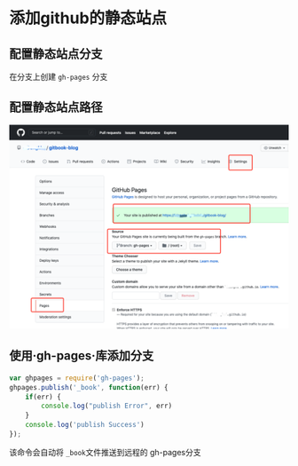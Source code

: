 # 添加github的静态站点

## 配置静态站点分支

在分支上创建 `gh-pages` 分支
## 配置静态站点路径

![git静态页面配置](./images/2021-07-19-17-42-36.png)


## 使用·gh-pages·库添加分支

```js
var ghpages = require('gh-pages');
ghpages.publish('_book', function(err) {
    if(err) {
        console.log("publish Error", err)
    }
    console.log('publish Success')
});
```
该命令会自动将 `_book`文件推送到远程的 gh-pages分支